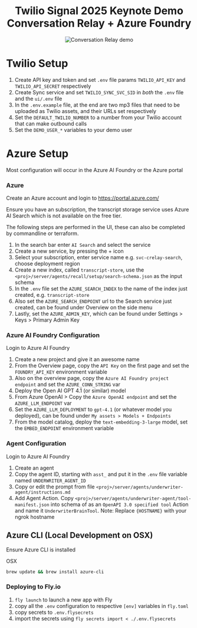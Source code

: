 <h1 align="center">
  Twilio Signal 2025 Keynote Demo<br>
  Conversation Relay + Azure Foundry
</h1>

<p align="center">
  <img src="docs/demo.gif" alt="Conversation Relay demo" />
</p>

# Twilio Setup

1. Create API key and token and set `.env` file params `TWILIO_API_KEY` and `TWILIO_API_SECRET` respectively
2. Create Sync service and set `TWILIO_SYNC_SVC_SID` in _both_ the `.env` file and the `ui/.env` file
3. In the `.env.example` file, at the end are two mp3 files that need to be uploaded as Twilio assets, and their URLs set respectively
4. Set the `DEFAULT_TWILIO_NUMBER` to a number from your Twilio account that can make outbound calls
5. Set the `DEMO_USER_*` variables to your demo user

# Azure Setup

Most configuration will occur in the Azure AI Foundry or the Azure portal

### Azure

Create an Azure account and login to https://portal.azure.com/

Ensure you have an subscription, the transcript storage service uses Azure AI Search which is not available on the free tier.

The following steps are performed in the UI, these can also be completed by commandline or terraform.

1. In the search bar enter `AI Search` and select the service
2. Create a new service, by pressing the + icon
3. Select your subscription, enter service name e.g. `svc-crelay-search`, choose deployment region
4. Create a new index, called `transcript-store`, use the `<proj>/server/agents/recall/setup/search-schema.json` as the input schema
5. In the `.env` file set the `AZURE_SEARCH_INDEX` to the name of the index just created, e.g. `transcript-store`
6. Also set the `AZURE_SEARCH_ENDPOINT` url to the Search service just created, can be found under Overview on the side menu
7. Lastly, set the `AZURE_ADMIN_KEY`, which can be found under Settings > Keys > Primary Admin Key

### Azure AI Foundry Configuration

Login to Azure AI Foundry

1. Create a new project and give it an awesome name
2. From the Overview page, copy the `API Key` on the first page and set the `FOUNDRY_API_KEY` environment variable
3. Also on the overview page, copy the `Azure AI Foundry project endpoint` and set the `AZURE_CONN_STRING` var
4. Deploy the Open AI GPT 4.1 (or similar) model
5. From Azure OpenAI > Copy the `Azure OpenAI endpoint` and set the `AZURE_LLM_ENDPOINT` var
6. Set the `AZURE_LLM_DEPLOYMENT` to `gpt-4.1` (or whatever model you deployed), can be found under `My assets > Models + Endpoints`
7. From the model catalog, deploy the `text-embedding-3-large` model, set the `EMBED_ENDPOINT` environment variable

### Agent Configuration

Login to Azure AI Foundry

1. Create an agent
2. Copy the agent ID, starting with `asst_` and put it in the `.env` file variable named `UNDERWRITER_AGENT_ID`
3. Copy or edit the prompt from file `<proj>/server/agents/underwriter-agent/instructions.md`
4. Add Agent Action. Copy `<proj>/server/agents/underwriter-agent/tool-manifest.json` into schema of as an `OpenAPI 3.0 specified tool` Action and name it `UnderwriterBrainTool`. Note: Replace `{HOSTNAME}` with your ngrok hostname

## Azure CLI (Local Development on OSX)
Ensure Azure CLI is installed 

OSX
```sh
brew update && brew install azure-cli
```

### Deploying to Fly.io
1. `fly launch` to launch a new app with Fly
2. copy all the `.env` configuration to respective `[env]` variables in `fly.toml`
3. copy secrets to `.env.flysecrets`
4. import the secrets using `fly secrets import < ./.env.flysecrets`
